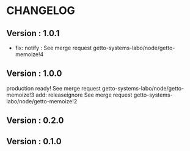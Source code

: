 # CHANGELOG

## Version : 1.0.1

- fix: notify : See merge request getto-systems-labo/node/getto-memoize!4


## Version : 1.0.0

production ready! See merge request getto-systems-labo/node/getto-memoize!3
add: releaseignore See merge request getto-systems-labo/node/getto-memoize!2


## Version : 0.2.0



## Version : 0.1.0


